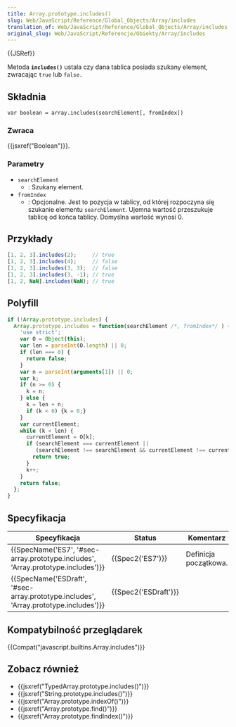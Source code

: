```yaml
---
title: Array.prototype.includes()
slug: Web/JavaScript/Reference/Global_Objects/Array/includes
translation_of: Web/JavaScript/Reference/Global_Objects/Array/includes
original_slug: Web/JavaScript/Referencje/Obiekty/Array/includes
---
```

{{JSRef}}

Metoda **`includes()`** ustala czy dana tablica posiada szukany element, zwracając `true` lub `false.`

## Składnia

    var boolean = array.includes(searchElement[, fromIndex])

### Zwraca

{{jsxref("Boolean")}}.

### Parametry

- `searchElement`
  - : Szukany element.
- `fromIndex`
  - : Opcjonalne. Jest to pozycja w tablicy, od której rozpoczyna się szukanie elementu `searchElement`. Ujemna wartość przeszukuje tablicę od końca tablicy. Domyślna wartość wynosi 0.

## Przykłady

```js
[1, 2, 3].includes(2);     // true
[1, 2, 3].includes(4);     // false
[1, 2, 3].includes(3, 3);  // false
[1, 2, 3].includes(3, -1); // true
[1, 2, NaN].includes(NaN); // true
```

## Polyfill

```js
if (!Array.prototype.includes) {
  Array.prototype.includes = function(searchElement /*, fromIndex*/ ) {
    'use strict';
    var O = Object(this);
    var len = parseInt(O.length) || 0;
    if (len === 0) {
      return false;
    }
    var n = parseInt(arguments[1]) || 0;
    var k;
    if (n >= 0) {
      k = n;
    } else {
      k = len + n;
      if (k < 0) {k = 0;}
    }
    var currentElement;
    while (k < len) {
      currentElement = O[k];
      if (searchElement === currentElement ||
         (searchElement !== searchElement && currentElement !== currentElement)) { // NaN !== NaN
        return true;
      }
      k++;
    }
    return false;
  };
}
```

## Specyfikacja

| Specyfikacja                                                                                                     | Status                       | Komentarz             |
| ---------------------------------------------------------------------------------------------------------------- | ---------------------------- | --------------------- |
| {{SpecName('ES7', '#sec-array.prototype.includes', 'Array.prototype.includes')}}     | {{Spec2('ES7')}}         | Definicja początkowa. |
| {{SpecName('ESDraft', '#sec-array.prototype.includes', 'Array.prototype.includes')}} | {{Spec2('ESDraft')}} |                       |

## Kompatybilność przeglądarek

{{Compat("javascript.builtins.Array.includes")}}

## Zobacz również

- {{jsxref("TypedArray.prototype.includes()")}}
- {{jsxref("String.prototype.includes()")}}
- {{jsxref("Array.prototype.indexOf()")}}
- {{jsxref("Array.prototype.find()")}}
- {{jsxref("Array.prototype.findIndex()")}}
